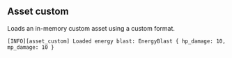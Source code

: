 ## Asset custom

Loads an in-memory custom asset using a custom format.

```
[INFO][asset_custom] Loaded energy blast: EnergyBlast { hp_damage: 10, mp_damage: 10 }
```
